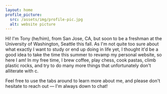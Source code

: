 ```yaml
---
layout: home
profile_picture:
  src: /assets/img/profile-pic.jpg
  alt: website picture
---
```


<p>
  Hi! I'm Tony (he/him), from San Jose, CA, but soon to be a freshman at the University of Washington, Seattle this fall. As I'm not quite too sure about what exactly I want to study or end up doing in life yet, I thought it'd be a good idea to take the time this summer to revamp my personal website, so here I am! In my free time, I brew coffee, play chess, cook pastas, climb plastic rocks, and try to do many more things that unfortunately don't alliterate with c.
</p>

<p>
  Feel free to use the tabs around to learn more about me, and please don't hesitate to reach out — I'm always down to chat!
</p>
